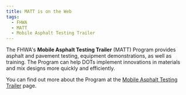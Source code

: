 ```yaml
---
title: MATT is on the Web
tags:
  - FHWA
  - MATT
  - Mobile Asphalt Testing Trailer
---
```

The FHWA's **Mobile Asphalt Testing Trailer** (MATT) Program provides asphalt and pavement testing, equipment demonstrations, as well as training. The Program can help DOTs implement innovations in materials and mix designs more quickly and efficiently.

You can find out more about the Program at the [Mobile Asphalt Testing Trailer](https://news.transportation.org/Pages/052518wright.aspx "Mobile Asphalt Testing Trailer page") page.
